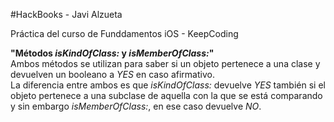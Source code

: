 #HackBooks - Javi Alzueta

Práctica del curso de Funddamentos iOS - KeepCoding

**"Métodos *isKindOfClass:* y *isMemberOfClass:*"**<br/>
Ambos métodos se utilizan para saber si un objeto pertenece a una clase y devuelven un booleano a *YES* en caso afirmativo.<br/>
La diferencia entre ambos es que *isKindOfClass:* devuelve *YES* también si el objeto pertenece a una subclase de aquella con la que se está comparando y sin embargo *isMemberOfClass:*, en ese caso devuelve *NO*.